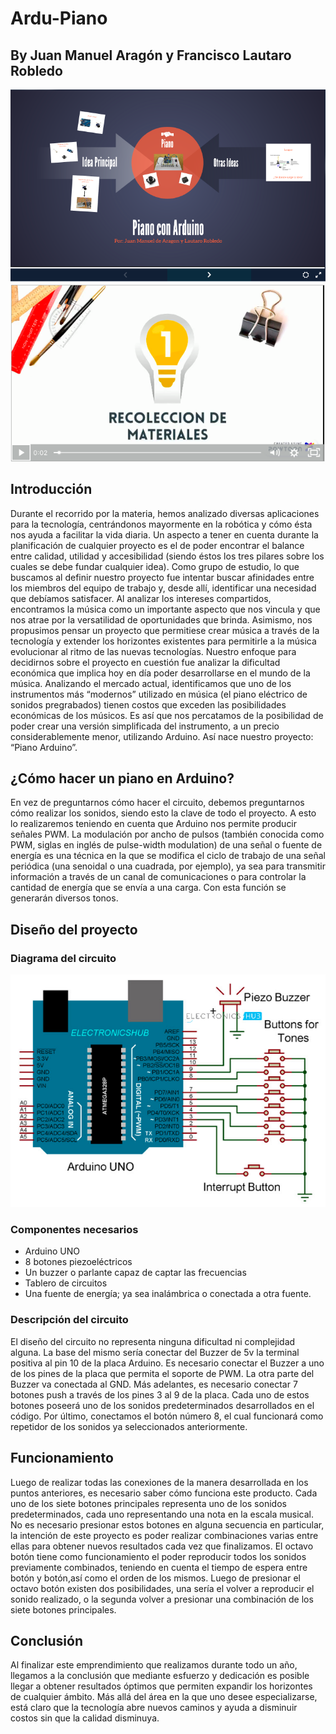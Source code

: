 # Ardu-Piano 
## By Juan Manuel  Aragón y Francisco Lautaro Robledo

[![prezzi](prezzi.png)](https://prezi.com/-f0wmi0tng6s/piano-arduino/)
[![Powtoon](powtoon.png)](https://www.powtoon.com/online-presentation/bSI02e1JUb6/piano-arduino/?mode=movie)



## Introducción


Durante el recorrido por la materia, hemos analizado diversas aplicaciones para la tecnología, centrándonos mayormente en la robótica y cómo ésta nos ayuda a facilitar la vida diaria. Un aspecto a tener en cuenta durante la planificación de cualquier proyecto es el de poder encontrar el balance entre calidad, utilidad y accesibilidad (siendo éstos los tres pilares sobre los cuales se debe  fundar cualquier idea). 
Como grupo de estudio, lo que buscamos al definir nuestro proyecto fue intentar buscar afinidades entre los miembros del equipo de trabajo y, desde allí, identificar una necesidad que debíamos satisfacer. Al analizar los intereses compartidos, encontramos la música como un importante aspecto que nos vincula y que nos atrae por la versatilidad de oportunidades que brinda. Asimismo, nos propusimos pensar un proyecto que permitiese crear música a través de la tecnología y extender los horizontes existentes para permitirle a la música evolucionar al ritmo de las nuevas tecnologías. 
Nuestro enfoque para decidirnos sobre el proyecto en cuestión fue analizar la dificultad económica que implica hoy en día poder desarrollarse en el mundo de la música. Analizando el mercado actual, identificamos que uno de los instrumentos más “modernos” utilizado en música (el piano eléctrico de sonidos pregrabados) tienen costos que exceden las posibilidades económicas de los músicos.  Es así que nos percatamos de la posibilidad de poder crear una versión simplificada del instrumento, a un precio considerablemente menor, utilizando Arduino. Así nace nuestro proyecto: “Piano Arduino”.

## ¿Cómo hacer un piano en Arduino?


En vez de preguntarnos cómo hacer el circuito, debemos preguntarnos cómo realizar los sonidos, siendo esto la clave de todo el proyecto. A esto lo realizaremos teniendo en cuenta que Arduino nos permite producir señales PWM. La modulación por ancho de pulsos (también conocida como PWM, siglas en inglés de pulse-width modulation) de una señal o fuente de energía es una técnica en la que se modifica el ciclo de trabajo de una señal periódica (una senoidal o una cuadrada, por ejemplo), ya sea para transmitir información a través de un canal de comunicaciones o para controlar la cantidad de energía que se envía a una carga. Con esta función se generarán diversos tonos.


## Diseño del proyecto


### Diagrama del circuito

![Piano_circuito](Piano_circuito.png)

### Componentes necesarios

- Arduino UNO
- 8 botones piezoeléctricos
- Un buzzer o parlante capaz de captar las frecuencias
- Tablero de circuitos
- Una fuente de energía; ya sea inalámbrica o conectada a otra fuente.

### Descripción del circuito

El diseño del circuito no representa ninguna dificultad ni complejidad alguna.
La base del mismo sería conectar del Buzzer de 5v la terminal positiva al pin 10 de la placa Arduino. Es necesario conectar el Buzzer a uno de los pines de la placa que permita el soporte de PWM. La otra parte del Buzzer va conectada al GND.
Más adelantes, es necesario conectar 7 botones push a través de los pines 3 al 9 de la placa. Cada uno de estos botones poseerá uno de los sonidos predeterminados desarrollados en el código.
Por último, conectamos el botón número 8, el cual funcionará como repetidor de los sonidos ya seleccionados anteriormente. 


## Funcionamiento

Luego de realizar todas las conexiones de la manera desarrollada en los puntos anteriores, es necesario saber cómo funciona este producto.
Cada uno de los siete botones principales representa uno de los sonidos predeterminados, cada uno representando una nota en la escala musical. No es necesario presionar estos botones en alguna secuencia en particular, la intención de este proyecto es poder realizar combinaciones varias entre ellas para obtener nuevos resultados cada vez que finalizamos. El octavo botón tiene como funcionamiento el poder reproducir todos los sonidos previamente combinados, teniendo en cuenta el tiempo de espera entre botón y botón,así como el orden de los mismos.
Luego de presionar el octavo botón existen dos posibilidades, una sería el volver a reproducir el sonido realizado, o la segunda volver a presionar una combinación de los siete botones principales. 


## Conclusión

Al finalizar este emprendimiento que realizamos durante todo un año, llegamos a la conclusión que mediante esfuerzo y dedicación es posible llegar a obtener resultados óptimos que permiten expandir los horizontes de cualquier ámbito. Más allá del área en la que uno desee especializarse, está claro que la tecnología abre nuevos caminos y ayuda a disminuir costos sin que la calidad disminuya. 
